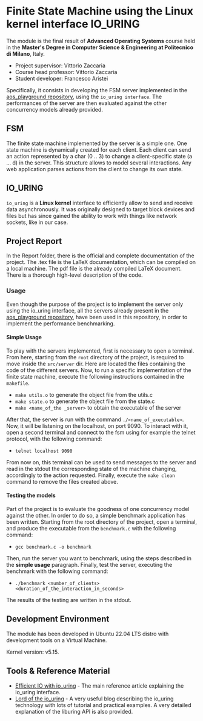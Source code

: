 # Finite State Machine using the Linux kernel interface IO_URING

The module is the final result of **Advanced Operating Systems** course held in the **Master's Degree in Computer Science & Engineering at Politecnico di Milano**, Italy.

- Project supervisor: Vittorio Zaccaria
- Course head professor: Vittorio Zaccaria
- Student developer: Francesco Aristei

Specifically, it consists in developing the FSM server implemented in the [aos_playground repository](https://github.com/vzaccaria/aos-playground/tree/master/code/th-c-async), using the `io_uring interface`.
The performances of the server are then evaluated against the other concurrency models already provided.

## FSM

The finite state machine implemented by the server is a simple one. 
One state machine is dynamically created for each client.
Each client can send an action represented by a char (0 .. 3) to change a client-specific state
(a ... d) in the server.
This structure allows to model several interactions. 
Any web application parses actions from the client to change its own state.

## IO_URING

`io_uring` is a **Linux kernel** interface to efficiently allow to send and receive data asynchronously. 
It was originally designed to target block devices and files but has since gained the ability to work with things like network sockets, like in our case.

## Project Report

In the Report folder, there is the official and complete documentation of the project. 
The .tex file is the LaTeX documentation, which can be compiled on a local machine. 
The pdf file is the already compiled LaTeX document.
There is a thorough high-level description of the code.

### Usage

Even though the purpose of the project is to implement the server only using the io_uring interface, all the servers already present in the [aos_playground repository](https://github.com/vzaccaria/aos-playground/tree/master/code/th-c-async), have been used in this repository, in order to implement the performance benchmarking.

#### Simple Usage

To play with the servers implemented, first is necessary to open a terminal.
From here, starting from the `root` directory of the project, is required to move inside the `src/server` dir.
Here are located the files containing the code of the different servers.
Now, to run a specific implementation of the finite state machine, execute the following instructions contained in the `makefile`.

- `make utils.o` to generate the object file from the utils.c
- `make state.o` to generate the object file from the state.c
- `make <name_of_the _server>` to obtain the executable of the server

After that, the server is run with the command `./<name_of_executable>`.
Now, it will be listening on the localhost, on port 9090.
To interact with it, open a second terminal and connect to the fsm using for example the telnet protocol, with the following command:
- `telnet localhost 9090`

From now on, this terminal can be used to send messages to the server and read in the stdout the corresponding state of the machine changing, accordingly to the action requested.
Finally, execute the `make clean` command to remove the files created above.

#### Testing the models

Part of the project is to evaluate the goodness of one concurrency model against the other.
In order to do so, a simple benchmark application has been written.
Starting from the root directory of the project, open a terminal, and produce the executable from the `benchmark.c` with the following command:

- `gcc benchmark.c -o benchmark`

Then, run the server you want to benchmark, using the steps described in the **simple usage** paragraph.
Finally, test the server, executing the benchmark with the following command:

- `./benchmark <number_of_clients> <duration_of_the_interaction_in_seconds>`

The results of the testing are written in the stdout.

## Development Environment

The module has been developed in Ubuntu 22.04 LTS distro with development tools on a Virtual Machine.

Kernel version: v5.15.

## Tools & Reference Material

- [Efficient IO with io_uring](https://kernel.dk/io_uring.pdf) - The main reference article explaining the io_uring interface.  
- [Lord of the io_uring](https://unixism.net/loti/) - A very useful blog describing the io_uring technology with lots of tutorial and practical examples. A very detailed explanation of the liburing API is also provided.





